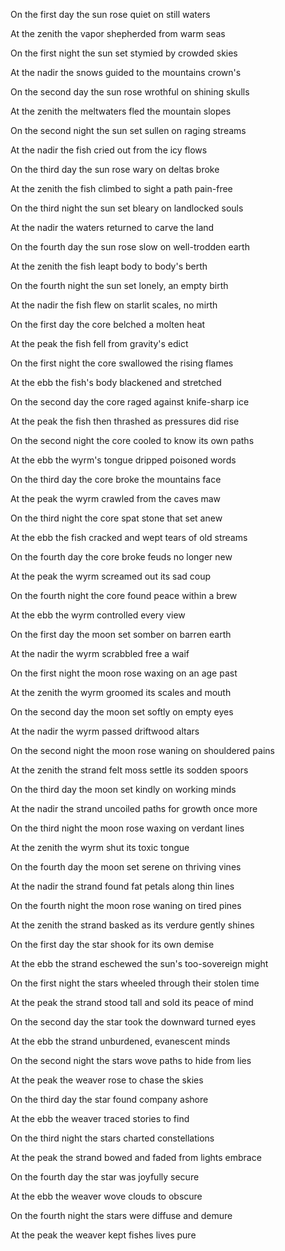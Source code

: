 On the first day the sun rose quiet on still waters

At the zenith the vapor shepherded from warm seas

On the first night the sun set stymied by crowded skies

At the nadir the snows guided to the mountains crown's

  

On the second day the sun rose wrothful on shining skulls

At the zenith the meltwaters fled the mountain slopes

On the second night the sun set sullen on raging streams

At the nadir the fish cried out from the icy flows

  

On the third day the sun rose wary on deltas broke

At the zenith the fish climbed to sight a path pain-free

On the third night the sun set bleary on landlocked souls

At the nadir the waters returned to carve the land

  

On the fourth day the sun rose slow on well-trodden earth

At the zenith the fish leapt body to body's berth

On the fourth night the sun set lonely, an empty birth

At the nadir the fish flew on starlit scales, no mirth

  

  

On the first day the core belched a molten heat

At the peak the fish fell from gravity's edict

On the first night the core swallowed the rising flames

At the ebb the fish's body blackened and stretched

  

On the second day the core raged against knife-sharp ice

At the peak the fish then thrashed as pressures did rise

On the second night the core cooled to know its own paths

At the ebb the wyrm's tongue dripped poisoned words

  

On the third day the core broke the mountains face

At the peak the wyrm crawled from the caves maw

On the third night the core spat stone that set anew

At the ebb the fish cracked and wept tears of old streams

  

On the fourth day the core broke feuds no longer new

At the peak the wyrm screamed out its sad coup

On the fourth night the core found peace within a brew

At the ebb the wyrm controlled every view

  

  

On the first day the moon set somber on barren earth

At the nadir the wyrm scrabbled free a waif

On the first night the moon rose waxing on an age past

At the zenith the wyrm groomed its scales and mouth

  

On the second day the moon set softly on empty eyes

At the nadir the wyrm passed driftwood altars

On the second night the moon rose waning on shouldered pains

At the zenith the strand felt moss settle its sodden spoors

  

On the third day the moon set kindly on working minds

At the nadir the strand uncoiled paths for growth once more

On the third night the moon rose waxing on verdant lines

At the zenith the wyrm shut its toxic tongue

  

On the fourth day the moon set serene on thriving vines

At the nadir the strand found fat petals along thin lines

On the fourth night the moon rose waning on tired pines

At the zenith the strand basked as its verdure gently shines

  

  

On the first day the star shook for its own demise

At the ebb the strand eschewed the sun's too-sovereign might

On the first night the stars wheeled through their stolen time

At the peak the strand stood tall and sold its peace of mind

  

On the second day the star took the downward turned eyes

At the ebb the strand unburdened, evanescent minds

On the second night the stars wove paths to hide from lies

At the peak the weaver rose to chase the skies

  

On the third day the star found company ashore

At the ebb the weaver traced stories to find

On the third night the stars charted constellations

At the peak the strand bowed and faded from lights embrace

  

On the fourth day the star was joyfully secure

At the ebb the weaver wove clouds to obscure

On the fourth night the stars were diffuse and demure

At the peak the weaver kept fishes lives pure